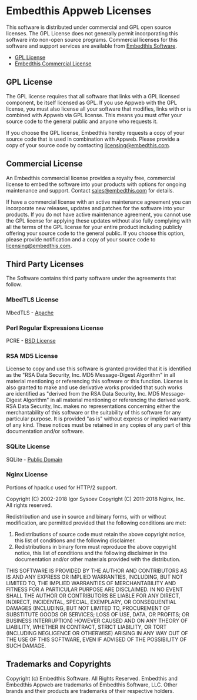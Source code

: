 Embedthis Appweb Licenses
===

This software is distributed under commercial and GPL open source licenses. The GPL License does not generally permit incorporating this software into non-open source programs. Commercial licenses for this software and support services are available from [Embedthis Software](mailto@sales@embedthis.com).

* [GPL License](http://www.gnu.org/licenses/gpl-2.0.html)
* [Embedthis Commercial License](https://www.embedthis.com/licensing/)

## GPL License

The GPL license requires that all software that links with a GPL licensed component, be itself licensed as GPL. If you use Appweb with the GPL license, you must also license all your software that modifies, links with or is combined with Appweb via GPL license. This means you must offer your source code to the general public and anyone who requests it.

If you choose the GPL license, Embedthis hereby requests a copy of your source code that is used in combination with Appweb. Please provide a copy of your source code by contacting [licensing@embedthis.com](mailto:licensing@embedthis.com).

## Commercial License

An Embedthis commercial license provides a royalty free, commercial license to embed the software into your products with options for ongoing maintenance and support. Contact [sales@embedthis.com](mailto:dev@embdthis.com) for details.

If have a commercial license with an active maintenance agreement you can incorporate new releases, updates and patches for the software into your products. If you do not have active maintenance agreement, you cannot use the GPL license for applying these updates without also fully complying with all the terms of the GPL license for your entire product including publicly offering your source code to the general public. If you choose this option, please provide notification and a copy of your source code to [licensing@embedthis.com](mailto:licensing@embedthis.com).

Third Party Licenses
---

The Software contains third party software under the agreements that follow.

### MbedTLS License

MbedTLS - [Apache](http://www.apache.org/licenses/LICENSE-2.0)

### Perl Regular Expressions License

PCRE - [BSD License](http://opensource.org/licenses/BSD-2-Clause)


### RSA MD5 License

License to copy and use this software is granted provided that it is identified as the "RSA Data Security, Inc. MD5 Message-Digest Algorithm" in all material mentioning or referencing this software or this function. License is also granted to make and use derivative works provided that such works are identified as "derived from the RSA Data Security, Inc. MD5 Message-Digest Algorithm" in all material mentioning or referencing the derived work. RSA Data Security, Inc. makes no representations concerning either the merchantability of this software or the suitability of this software for any particular purpose. It is provided "as is" without express or implied warranty of any kind. These notices must be retained in any copies of any part of this documentation and/or software.


### SQLite License

SQLite - [Public Domain](http://www.sqlite.org/copyright.html)

### Nginx License

Portions of hpack.c used for HTTP/2 support.

Copyright (C) 2002-2018 Igor Sysoev
Copyright (C) 2011-2018 Nginx, Inc.
All rights reserved.

Redistribution and use in source and binary forms, with or without
modification, are permitted provided that the following conditions
are met:

1. Redistributions of source code must retain the above copyright
   notice, this list of conditions and the following disclaimer.
2. Redistributions in binary form must reproduce the above copyright
   notice, this list of conditions and the following disclaimer in the
   documentation and/or other materials provided with the distribution.

THIS SOFTWARE IS PROVIDED BY THE AUTHOR AND CONTRIBUTORS AS IS AND
ANY EXPRESS OR IMPLIED WARRANTIES, INCLUDING, BUT NOT LIMITED TO, THE
IMPLIED WARRANTIES OF MERCHANTABILITY AND FITNESS FOR A PARTICULAR PURPOSE
ARE DISCLAIMED.  IN NO EVENT SHALL THE AUTHOR OR CONTRIBUTORS BE LIABLE
FOR ANY DIRECT, INDIRECT, INCIDENTAL, SPECIAL, EXEMPLARY, OR CONSEQUENTIAL
DAMAGES (INCLUDING, BUT NOT LIMITED TO, PROCUREMENT OF SUBSTITUTE GOODS
OR SERVICES; LOSS OF USE, DATA, OR PROFITS; OR BUSINESS INTERRUPTION)
HOWEVER CAUSED AND ON ANY THEORY OF LIABILITY, WHETHER IN CONTRACT, STRICT
LIABILITY, OR TORT (INCLUDING NEGLIGENCE OR OTHERWISE) ARISING IN ANY WAY
OUT OF THE USE OF THIS SOFTWARE, EVEN IF ADVISED OF THE POSSIBILITY OF
SUCH DAMAGE.

Trademarks and Copyrights
---
Copyright (c) Embedthis Software. All Rights Reserved.
Embedthis and Embedthis Appweb are trademarks of Embedthis Software, LLC.
Other brands and their products are trademarks of their respective holders.
